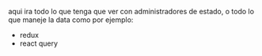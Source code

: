 aqui ira todo lo que tenga que ver con administradores de estado, o todo lo que maneje la data
como por ejemplo:
- redux
- react query